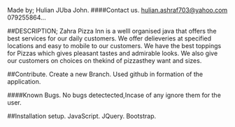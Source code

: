 Made by;
Hulian JUba John.
####Contact us.
hulian.ashraf703@yahoo.com
079255864...

##DESCRIPTION;
Zahra Pizza Inn is a welll organised java that offers the best services for our daily customers. We offer delieveries at specified locations and easy to mobile to our customers. We have the best toppings for Pizzas which gives pleasant tastes and admirable looks. We also give our customers on choices on thekind of pizzasthey want and sizes.

##Contribute.
Create a new Branch.
Used github in formation of the application.

####Known Bugs.
No bugs detectected,Incase of any ignore them for the user.

##Installation setup.
JavaScript.
JQuery.
Bootstrap.


